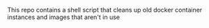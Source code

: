This repo contains a shell script that cleans up old docker container instances and images that aren't in use
